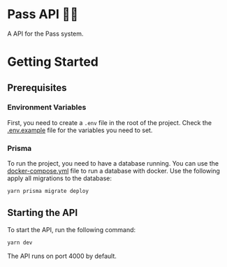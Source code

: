 # Pass API 👨‍💻
A API for the Pass system.

# Getting Started
## Prerequisites
### Environment Variables
First, you need to create a `.env` file in the root of the project. Check the [.env.example](./.env.example) file for the variables you need to set.

### Prisma
To run the project, you need to have a database running. You can use the [docker-compose.yml](../docker-compose.yml) file to run a database with docker.
Use the following apply all migrations to the database:
```bash
yarn prisma migrate deploy
```
## Starting the API
To start the API, run the following command:
```bash
yarn dev
```

The API runs on port 4000 by default.